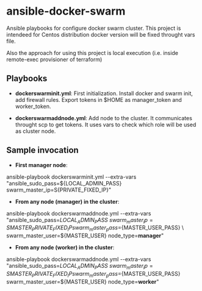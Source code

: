 # ansible-docker-swarm

Ansible playbooks for configure docker swarm cluster. This project is intendeed for Centos distribution
docker version will be fixed throught vars file.

Also the approach for using this project is local execution (i.e. inside remote-exec provisioner of terraform)

## Playbooks

- **dockerswarminit.yml**: First initialization. Install docker and swarm init, add firewall rules. Export tokens in $HOME as manager_token and worker_token.


- **dockerswarmaddnode.yml**: Add node to the cluster. It communicates throught scp to get tokens. It uses vars to check which role will be used as cluster node.

## Sample invocation

- **First manager node**:

ansible-playbook dockerswarminit.yml --extra-vars "ansible_sudo_pass=${LOCAL_ADMIN_PASS} swarm_master_ip=S{PRIVATE_FIXED_IP}"

- **From any node (manager) in the cluster**:

ansible-playbook dockerswarmaddnode.yml --extra-vars "ansible_sudo_pass=${LOCAL_ADMIN_PASS} \
                 swarm_master_ip=S{MASTER_PRIVATE_FIXED_IP} swarm_master_pass=${MASTER_USER_PASS} \ 
                 swarm_master_user=${MASTER_USER} node_type=**manager**"

- **From any node (worker) in the cluster**:

ansible-playbook dockerswarmaddnode.yml --extra-vars "ansible_sudo_pass=${LOCAL_ADMIN_PASS} \
                 swarm_master_ip=S{MASTER_PRIVATE_FIXED_IP} swarm_master_pass=${MASTER_USER_PASS} \
                 swarm_master_user=${MASTER_USER} node_type=**worker**"



